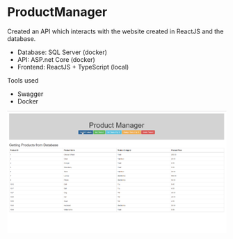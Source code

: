 # ProductManager
Created an API which interacts with the website created in ReactJS and the database.

- Database: SQL Server (docker)
- API: ASP.net Core (docker)
- Frontend: ReactJS + TypeScript (local)

Tools used
- Swagger
- Docker

![Site](Images/GetAllProducts.png)
